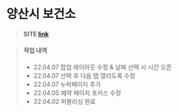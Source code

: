 # 양산시 보건소
> #### SITE [link](https://sunminigo.github.io/yangsan/dist/index.html)

> #### 작업 내역
> - 22.04.07 팝업 레이아웃 수정 & 날짜 선택 시 시간 오픈
> - 22.04.07 선택 후 다음 탭 열리도록 수정
> - 22.04.07 누락페이지 추가
> - 22.04.05 예약 페이지 포커스 수정
> - 22.04.02 퍼블리싱 완료